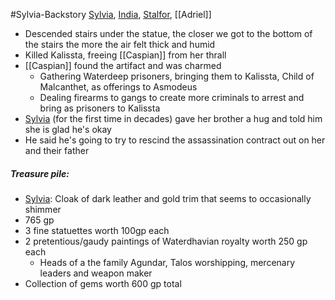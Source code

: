 #Sylvia-Backstory 
[Sylvia](PCs/Past/Sylvia.md), [India](PCs/Current/India.md), [Stalfor](PCs/Current/Stalfor.md), [[Adriel]]

- Descended stairs under the statue, the closer we got to the bottom of the stairs the more the air felt thick and humid
- Killed Kalissta, freeing [[Caspian]] from her thrall
- [[Caspian]] found the artifact and was charmed
	- Gathering Waterdeep prisoners, bringing them to Kalissta, Child of Malcanthet, as offerings to Asmodeus
	- Dealing firearms to gangs to create more criminals to arrest and bring as prisoners to Kalissta
- [Sylvia](PCs/Past/Sylvia.md) (for the first time in decades) gave her brother a hug and told him she is glad he's okay
- He said he's going to try to rescind the assassination contract out on her and their father

##### Treasure pile:
- [Sylvia](PCs/Past/Sylvia.md): Cloak of dark leather and gold trim that seems to occasionally shimmer
- 765 gp
- 3 fine statuettes worth 100gp each
- 2 pretentious/gaudy paintings of Waterdhavian royalty worth 250 gp each
	- Heads of a the family Agundar, Talos worshipping, mercenary leaders and weapon maker
- Collection of gems worth 600 gp total